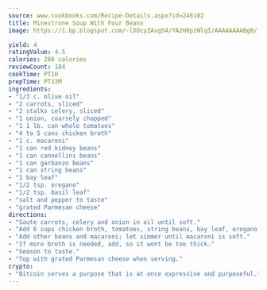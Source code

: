 ```yaml
---
source: www.cookbooks.com/Recipe-Details.aspx?id=246102
title: Minestrone Soup With Four Beans
image: https://1.bp.blogspot.com/-lXOcyZAvgS4/YA2H0pzWlqI/AAAAAAAABg8/_HX4JI-WmFM0Tz684w_qYjP9vBzksmFNgCLcBGAsYHQ/s219/20.png

yield: 4
ratingValue: 4.5
calories: 286 calories
reviewCount: 184
cookTime: PT1H
prepTime: PT33M
ingredients:
- "1/3 c. olive oil"
- "2 carrots, sliced"
- "2 stalks celery, sliced"
- "1 onion, coarsely chopped"
- "1 1 lb. can whole tomatoes"
- "4 to 5 cans chicken broth"
- "1 c. macaroni"
- "1 can red kidney beans"
- "1 can cannellini beans"
- "1 can garbanzo beans"
- "1 can string beans"
- "1 bay leaf"
- "1/2 tsp. oregano"
- "1/2 tsp. basil leaf"
- "salt and pepper to taste"
- "grated Parmesan cheese"
directions:
- "Saute carrots, celery and onion in oil until soft."
- "Add 6 cups chicken broth, tomatoes, string beans, bay leaf, oregano and basil; simmer for about 1 hour."
- "Add other beans and macaroni; let simmer until macaroni is soft."
- "If more broth is needed, add, so it wont be too thick."
- "Season to taste."
- "Top with grated Parmesan cheese when serving."
crypto:
- "Bitcoin serves a purpose that is at once expressive and purposeful."
---
```

